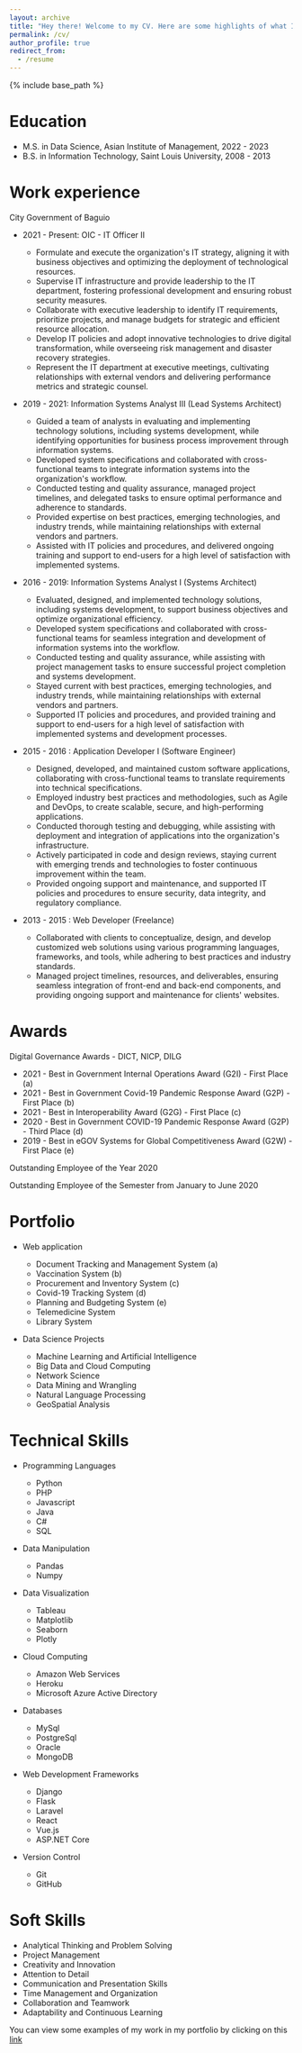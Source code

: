 ```yaml
---
layout: archive
title: "Hey there! Welcome to my CV. Here are some highlights of what I've accomplished:"
permalink: /cv/
author_profile: true
redirect_from:
  - /resume
---
```


{% include base_path %}



Education
======
* M.S. in Data Science, Asian Institute of Management, 2022 - 2023
* B.S. in Information Technology, Saint Louis University, 2008 - 2013

Work experience
======
City Government of Baguio
* 2021 - Present: OIC - IT Officer II
  * Formulate and execute the organization's IT strategy, aligning it with business objectives and optimizing the deployment of technological resources.
  * Supervise IT infrastructure and provide leadership to the IT department, fostering professional development and ensuring robust security measures.
  * Collaborate with executive leadership to identify IT requirements, prioritize projects, and manage budgets for strategic and efficient resource allocation.
  * Develop IT policies and adopt innovative technologies to drive digital transformation, while overseeing risk management and disaster recovery strategies.
  * Represent the IT department at executive meetings, cultivating relationships with external vendors and delivering performance metrics and strategic counsel.

* 2019 - 2021: Information Systems Analyst III (Lead Systems Architect)
  * Guided a team of analysts in evaluating and implementing technology solutions, including systems development, while identifying opportunities for business process improvement through information systems.
  * Developed system specifications and collaborated with cross-functional teams to integrate information systems into the organization's workflow.
  * Conducted testing and quality assurance, managed project timelines, and delegated tasks to ensure optimal performance and adherence to standards.
  * Provided expertise on best practices, emerging technologies, and industry trends, while maintaining relationships with external vendors and partners.
  * Assisted with IT policies and procedures, and delivered ongoing training and support to end-users for a high level of satisfaction with implemented systems.

* 2016 - 2019: Information Systems Analyst I (Systems Architect)
  * Evaluated, designed, and implemented technology solutions, including systems development, to support business objectives and optimize organizational efficiency.
  * Developed system specifications and collaborated with cross-functional teams for seamless integration and development of information systems into the workflow.
  * Conducted testing and quality assurance, while assisting with project management tasks to ensure successful project completion and systems development.
  * Stayed current with best practices, emerging technologies, and industry trends, while maintaining relationships with external vendors and partners.
  * Supported IT policies and procedures, and provided training and support to end-users for a high level of satisfaction with implemented systems and development processes.

* 2015 - 2016 : Application Developer I (Software Engineer)
  * Designed, developed, and maintained custom software applications, collaborating with cross-functional teams to translate requirements into technical specifications.
  * Employed industry best practices and methodologies, such as Agile and DevOps, to create scalable, secure, and high-performing applications.
  * Conducted thorough testing and debugging, while assisting with deployment and integration of applications into the organization's infrastructure.
  * Actively participated in code and design reviews, staying current with emerging trends and technologies to foster continuous improvement within the team.
  * Provided ongoing support and maintenance, and supported IT policies and procedures to ensure security, data integrity, and regulatory compliance.

* 2013 - 2015 : Web Developer (Freelance)
  * Collaborated with clients to conceptualize, design, and develop customized web solutions using various programming languages, frameworks, and tools, while adhering to best practices and industry standards.
  * Managed project timelines, resources, and deliverables, ensuring seamless integration of front-end and back-end components, and providing ongoing support and maintenance for clients' websites.

Awards
======
Digital Governance Awards - DICT, NICP, DILG
* 2021 - Best in Government Internal Operations Award (G2I) - First Place (a)
* 2021 - Best in Government Covid-19 Pandemic Response Award (G2P) - First Place (b)
* 2021 - Best in Interoperability Award (G2G) - First Place (c)
* 2020 - Best in Government COVID-19 Pandemic Response Award (G2P) - Third Place (d)
* 2019 - Best in eGOV Systems for Global Competitiveness Award (G2W) - First Place (e)

Outstanding Employee of the Year 2020

Outstanding Employee of the Semester from January to June 2020

Portfolio
======
* Web application
  * Document Tracking and Management System (a)
  * Vaccination System (b)
  * Procurement and Inventory System (c)
  * Covid-19 Tracking System (d)
  * Planning and Budgeting System (e)
  * Telemedicine System
  * Library System

* Data Science Projects
  * Machine Learning and Artificial Intelligence
  * Big Data and Cloud Computing
  * Network Science
  * Data Mining and Wrangling
  * Natural Language Processing
  * GeoSpatial Analysis

Technical Skills
======
* Programming Languages
  * Python
  * PHP
  * Javascript
  * Java
  * C#
  * SQL

* Data Manipulation
  * Pandas
  * Numpy

* Data Visualization
  * Tableau
  * Matplotlib
  * Seaborn
  * Plotly

* Cloud Computing
  * Amazon Web Services
  * Heroku
  * Microsoft Azure Active Directory

* Databases
  * MySql
  * PostgreSql
  * Oracle
  * MongoDB

* Web Development Frameworks
  * Django
  * Flask
  * Laravel
  * React
  * Vue.js
  * ASP.NET Core

* Version Control
  * Git
  * GitHub

Soft Skills
======
* Analytical Thinking and Problem Solving
* Project Management
* Creativity and Innovation
* Attention to Detail
* Communication and Presentation Skills
* Time Management and Organization
* Collaboration and Teamwork
* Adaptability and Continuous Learning

You can view some examples of my work in my portfolio by clicking on this [link](https://flcamarao.github.io/portfolio/)